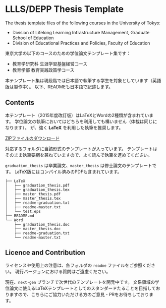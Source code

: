# LLLS/DEPP Thesis Template

The thesis template files of the following courses in the University of Tokyo:

- Division of Lifelong Learning Infrastructure Management, Graduate School of Education
- Division of Educational Practices and Policies, Faculty of Education

東京大学の以下のコースのための学位論文テンプレート集です：

- 教育学研究科 生涯学習基盤経営コース
- 教育学部 教育実践政策学コース

本テンプレート集は現段階では日本語で執筆する学生を対象としています（英語版は製作中）。
以下、READMEも日本語で記述します。

## Contents

本テンプレート（2015年度改訂版）はLaTeXとWordの2種類が含まれています。
学位論文の執筆においてはどちらを利用しても構いません（体裁は同じになります）。
が、強く **LaTeX** を利用した執筆を推奨します。

[ZIPファイルのダウンロード](https://github.com/utlis/llls_depp-thesis_template/releases/tag/v2015)

対応するフォルダに当該形式のテンプレートが入っています。
テンプレートはそのまま執筆要綱を兼ねていますので、よく読んで執筆を進めてください。

`graduation_thesis` は卒業論文、`master_thesis` は修士論文のテンプレートです。
LaTeX版にはコンパイル済みのPDFも含まれています。

```{}
├── LaTeX
│   ├── graduation_thesis.pdf
│   ├── graduation_thesis.tex
│   ├── master_thesis.pdf
│   ├── master_thesis.tex
│   ├── readme-graduation.txt
│   ├── readme-master.txt
│   └── test.eps
├── README.md
└── Word
    ├── graduation_thesis.doc
    ├── master_thesis.doc
    ├── readme-graduation.txt
    └── readme-master.txt
```

## Licence and Contribution

ライセンスや使用上の注意は、各フォルダの `readme` ファイルをご参照ください。
現行バージョンにおける質問はご遠慮ください。

現在、`next-gen` ブランチで次世代のテンプレートを開発中です。
文系領域の学位論文に使えるLaTeXテンプレートとしてのスタンダードたることを目指しておりますので、こちらにご協力いただける方のご意見・PRをお待ちしております。
